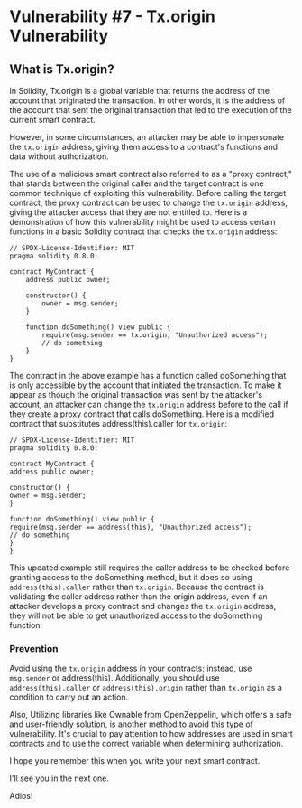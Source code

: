 # Vulnerability #7 - Tx.origin Vulnerability

## What is Tx.origin?

In Solidity, Tx.origin is a global variable that returns the address of the account that originated the transaction. In other words, it is the address of the account that sent the original transaction that led to the execution of the current smart contract.

However, in some circumstances, an attacker may be able to impersonate the `tx.origin` address, giving them access to a contract's functions and data without authorization.

The use of a malicious smart contract also referred to as a "proxy contract," that stands between the original caller and the target contract is one common technique of exploiting this vulnerability. Before calling the target contract, the proxy contract can be used to change the `tx.origin` address, giving the attacker access that they are not entitled to. Here is a demonstration of how this vulnerability might be used to access certain functions in a basic Solidity contract that checks the `tx.origin` address:

```solidity
// SPDX-License-Identifier: MIT
pragma solidity 0.8.0;

contract MyContract {
    address public owner;

    constructor() {
        owner = msg.sender;
    }

    function doSomething() view public {
        require(msg.sender == tx.origin, "Unauthorized access");
        // do something
    }
}
```

The contract in the above example has a function called doSomething that is only accessible by the account that initiated the transaction. To make it appear as though the original transaction was sent by the attacker's account, an attacker can change the `tx.origin` address before to the call if they create a proxy contract that calls doSomething. Here is a modified contract that substitutes address(this).caller for `tx.origin`:

```solidity
// SPDX-License-Identifier: MIT 
pragma solidity 0.8.0;  

contract MyContract {     
address public owner;      

constructor() {         
owner = msg.sender;     
}      

function doSomething() view public {         
require(msg.sender == address(this), "Unauthorized access");         // do something     
} 
}
```

This updated example still requires the caller address to be checked before granting access to the doSomething method, but it does so using `address(this).caller` rather than `tx.origin`. Because the contract is validating the caller address rather than the origin address, even if an attacker develops a proxy contract and changes the `tx.origin` address, they will not be able to get unauthorized access to the doSomething function.

### Prevention

Avoid using the `tx.origin` address in your contracts; instead, use `msg.sender` or address(this). Additionally, you should use `address(this).caller` or `address(this).origin` rather than `tx.origin` as a condition to carry out an action.

Also, Utilizing libraries like Ownable from OpenZeppelin, which offers a safe and user-friendly solution, is another method to avoid this type of vulnerability. It's crucial to pay attention to how addresses are used in smart contracts and to use the correct variable when determining authorization.

I hope you remember this when you write your next smart contract.

I'll see you in the next one.

Adios!